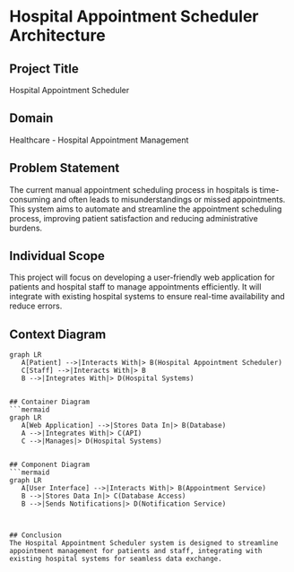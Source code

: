 # Hospital Appointment Scheduler Architecture

## Project Title
Hospital Appointment Scheduler

## Domain
Healthcare - Hospital Appointment Management

## Problem Statement
The current manual appointment scheduling process in hospitals is time-consuming and often leads to misunderstandings or missed appointments. This system aims to automate and streamline the appointment scheduling process, improving patient satisfaction and reducing administrative burdens.

## Individual Scope
This project will focus on developing a user-friendly web application for patients and hospital staff to manage appointments efficiently. It will integrate with existing hospital systems to ensure real-time availability and reduce errors.

 ## Context Diagram
 ```mermaid
graph LR
    A[Patient] -->|Interacts With|> B(Hospital Appointment Scheduler)
    C[Staff] -->|Interacts With|> B
    B -->|Integrates With|> D(Hospital Systems)
    

 ## Container Diagram
 ```mermaid
graph LR
    A[Web Application] -->|Stores Data In|> B(Database)
    A -->|Integrates With|> C(API)
    C -->|Manages|> D(Hospital Systems)
    

 ## Component Diagram
 ```mermaid
graph LR
    A[User Interface] -->|Interacts With|> B(Appointment Service)
    B -->|Stores Data In|> C(Database Access)
    B -->|Sends Notifications|> D(Notification Service)



## Conclusion
The Hospital Appointment Scheduler system is designed to streamline appointment management for patients and staff, integrating with existing hospital systems for seamless data exchange.
